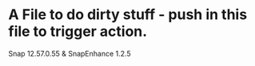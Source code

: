 # A File to do dirty stuff - push in this file to trigger action.
Snap 12.57.0.55 & SnapEnhance 1.2.5
